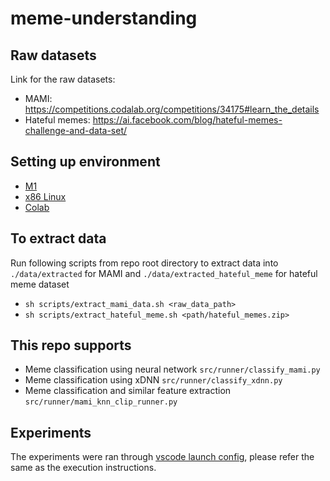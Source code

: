 # meme-understanding

## Raw datasets
Link for the raw datasets:
* MAMI: https://competitions.codalab.org/competitions/34175#learn_the_details
* Hateful memes: https://ai.facebook.com/blog/hateful-memes-challenge-and-data-set/

## Setting up environment
* [M1](./environments/m1.md) 
* [x86 Linux](./environments/linux.md)
* [Colab](./environments/colab.md)

## To extract data
Run following scripts from repo root directory to extract data into `./data/extracted` for MAMI and `./data/extracted_hateful_meme` for hateful meme dataset

* `sh scripts/extract_mami_data.sh <raw_data_path>`
* `sh scripts/extract_hateful_meme.sh <path/hateful_memes.zip>`

## This repo supports
* Meme classification using neural network `src/runner/classify_mami.py`
* Meme classification using xDNN `src/runner/classify_xdnn.py`
* Meme classification and similar feature extraction `src/runner/mami_knn_clip_runner.py`

## Experiments
The experiments were ran through [vscode launch config](.vscode/launch.json), please refer the same as the execution instructions.
